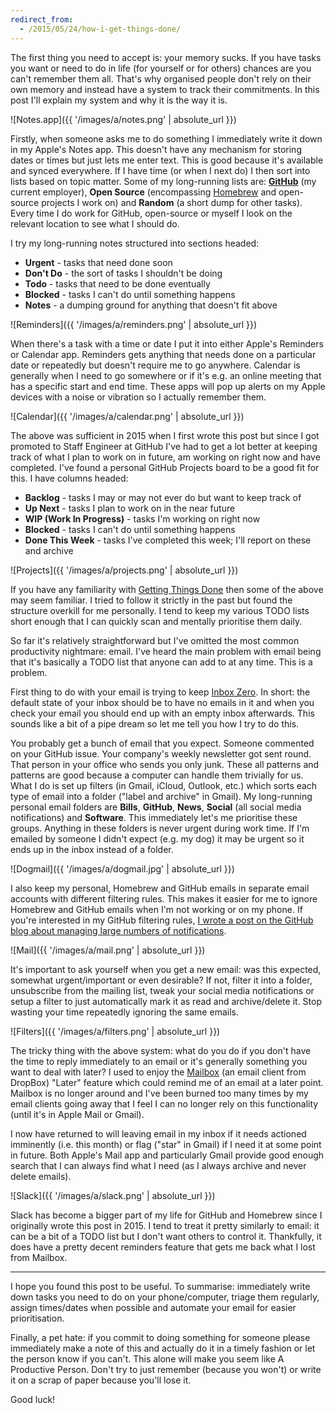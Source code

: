 ```yaml
---
redirect_from:
  - /2015/05/24/how-i-get-things-done/
---
```


The first thing you need to accept is: your memory sucks. If you have tasks you want or need to do in life (for yourself or for others) chances are you can't remember them all. That's why organised people don't rely on their own memory and instead have a system to track their commitments. In this post I'll explain my system and why it is the way it is.

![Notes.app]({{ '/images/a/notes.png' | absolute_url }})

Firstly, when someone asks me to do something I immediately write it down in my Apple's Notes app. This doesn't have any mechanism for storing dates or times but just lets me enter text. This is good because it's available and synced everywhere. If I have time (or when I next do) I then sort into lists based on topic matter. Some of my long-running lists are: [**GitHub**](https://github.com/) (my current employer), **Open Source** (encompassing [Homebrew](http://brew.sh) and open-source projects I work on) and **Random** (a short dump for other tasks). Every time I do work for GitHub, open-source or myself I look on the relevant location to see what I should do.

I try my long-running notes structured into sections headed:

- **Urgent** - tasks that need done soon
- **Don't Do** - the sort of tasks I shouldn't be doing
- **Todo** - tasks that need to be done eventually
- **Blocked** - tasks I can't do until something happens
- **Notes** - a dumping ground for anything that doesn't fit above

![Reminders]({{ '/images/a/reminders.png' | absolute_url }})

When there's a task with a time or date I put it into either Apple's Reminders or Calendar app. Reminders gets anything that needs done on a particular date or repeatedly but doesn't require me to go anywhere. Calendar is generally when I need to go somewhere or if it's e.g. an online meeting that has a specific start and end time. These apps will pop up alerts on my Apple devices with a noise or vibration so I actually remember them.

![Calendar]({{ '/images/a/calendar.png' | absolute_url }})

The above was sufficient in 2015 when I first wrote this post but since I got promoted to Staff Engineer at GitHub I've had to get a lot better at keeping track of what I plan to work on in future, am working on right now and have completed. I've found a personal GitHub Projects board to be a good fit for this. I have columns headed:

- **Backlog** - tasks I may or may not ever do but want to keep track of
- **Up Next** - tasks I plan to work on in the near future
- **WIP (Work In Progress)** - tasks I'm working on right now
- **Blocked** - tasks I can't do until something happens
- **Done This Week** - tasks I've completed this week; I'll report on these and archive

![Projects]({{ '/images/a/projects.png' | absolute_url }})

If you have any familiarity with [Getting Things Done](https://en.wikipedia.org/wiki/Getting_Things_Done) then some of the above may seem familiar. I tried to follow it strictly in the past but found the structure overkill for me personally. I tend to keep my various TODO lists short enough that I can quickly scan and mentally prioritise them daily.

So far it's relatively straightforward but I've omitted the most common productivity nightmare: email. I've heard the main problem with email being that it's basically a TODO list that anyone can add to at any time. This is a problem.

First thing to do with your email is trying to keep [Inbox Zero](http://mashable.com/2013/10/10/inbox-zero/). In short: the default state of your inbox should be to have no emails in it and when you check your email you should end up with an empty inbox afterwards. This sounds like a bit of a pipe dream so let me tell you how I try to do this.

You probably get a bunch of email that you expect. Someone commented on your GitHub issue. Your company's weekly newsletter got sent round. That person in your office who sends you only junk. These all patterns and patterns are good because a computer can handle them trivially for us. What I do is set up filters (in Gmail, iCloud, Outlook, etc.) which sorts each type of email into a folder ("label and archive" in Gmail). My long-running personal email folders are **Bills**, **GitHub**, **News**, **Social** (all social media notifications) and **Software**. This immediately let's me prioritise these groups. Anything in these folders is never urgent during work time. If I'm emailed by someone I didn't expect (e.g. my dog) it may be urgent so it ends up in the inbox instead of a folder.

![Dogmail]({{ '/images/a/dogmail.jpg' | absolute_url }})

I also keep my personal, Homebrew and GitHub emails in separate email accounts with different filtering rules. This makes it easier for me to ignore Homebrew and GitHub emails when I'm not working or on my phone. If you're interested in my GitHub filtering rules, [I wrote a post on the GitHub blog about managing large numbers of notifications](https://github.blog/2017-07-18-managing-large-numbers-of-github-notifications/).

![Mail]({{ '/images/a/mail.png' | absolute_url }})

It's important to ask yourself when you get a new email: was this expected, somewhat urgent/important or even desirable? If not, filter it into a folder, unsubscribe from the mailing list, tweak your social media notifications or setup a filter to just automatically mark it as read and archive/delete it. Stop wasting your time repeatedly ignoring the same emails.

![Filters]({{ '/images/a/filters.png' | absolute_url }})

The tricky thing with the above system: what do you do if you don't have the time to reply immediately to an email or it's generally something you want to deal with later? I used to enjoy the [Mailbox](https://en.wikipedia.org/wiki/Mailbox_(application)) (an email client from DropBox) "Later" feature which could remind me of an email at a later point. Mailbox is no longer around and I've been burned too many times by my email clients going away that I feel I can no longer rely on this functionality (until it's in Apple Mail or Gmail).

I now have returned to will leaving email in my inbox if it needs actioned imminently (i.e. this month) or flag ("star" in Gmail) if I need it at some point in future. Both Apple's Mail app and particularly Gmail provide good enough search that I can always find what I need (as I always archive and never delete emails).

![Slack]({{ '/images/a/slack.png' | absolute_url }})

Slack has become a bigger part of my life for GitHub and Homebrew since I originally wrote this post in 2015. I tend to treat it pretty similarly to email: it can be a bit of a TODO list but I don't want others to control it. Thankfully, it does have a pretty decent reminders feature that gets me back what I lost from Mailbox.

---

I hope you found this post to be useful. To summarise: immediately write down tasks you need to do on your phone/computer, triage them regularly, assign times/dates when possible and automate your email for easier prioritisation.

Finally, a pet hate: if you commit to doing something for someone please immediately make a note of this and actually do it in a timely fashion or let the person know if you can't. This alone will make you seem like A Productive Person. Don't try to just remember (because you won't) or write it on a scrap of paper because you'll lose it.

Good luck!
